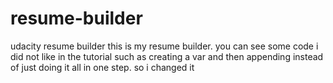 # resume-builder
udacity resume builder
this is my resume builder.  you can see some code i did not like in the tutorial such as creating a var and then appending instead of just doing it all in one step. so i changed it

